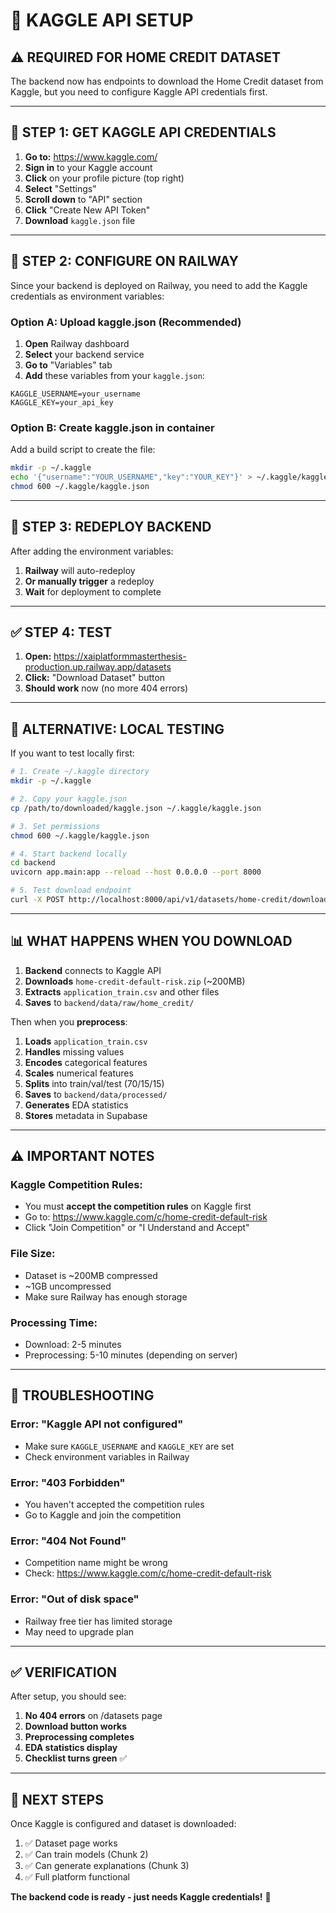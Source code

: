 # 🔑 KAGGLE API SETUP

## ⚠️ REQUIRED FOR HOME CREDIT DATASET

The backend now has endpoints to download the Home Credit dataset from Kaggle, but you need to configure Kaggle API credentials first.

---

## 📝 STEP 1: GET KAGGLE API CREDENTIALS

1. **Go to:** https://www.kaggle.com/
2. **Sign in** to your Kaggle account
3. **Click** on your profile picture (top right)
4. **Select** "Settings"
5. **Scroll down** to "API" section
6. **Click** "Create New API Token"
7. **Download** `kaggle.json` file

---

## 🚀 STEP 2: CONFIGURE ON RAILWAY

Since your backend is deployed on Railway, you need to add the Kaggle credentials as environment variables:

### **Option A: Upload kaggle.json (Recommended)**

1. **Open** Railway dashboard
2. **Select** your backend service
3. **Go to** "Variables" tab
4. **Add** these variables from your `kaggle.json`:

```
KAGGLE_USERNAME=your_username
KAGGLE_KEY=your_api_key
```

### **Option B: Create kaggle.json in container**

Add a build script to create the file:

```bash
mkdir -p ~/.kaggle
echo '{"username":"YOUR_USERNAME","key":"YOUR_KEY"}' > ~/.kaggle/kaggle.json
chmod 600 ~/.kaggle/kaggle.json
```

---

## 🔧 STEP 3: REDEPLOY BACKEND

After adding the environment variables:

1. **Railway** will auto-redeploy
2. **Or manually trigger** a redeploy
3. **Wait** for deployment to complete

---

## ✅ STEP 4: TEST

1. **Open:** https://xaiplatformmasterthesis-production.up.railway.app/datasets
2. **Click:** "Download Dataset" button
3. **Should work** now (no more 404 errors)

---

## 🧪 ALTERNATIVE: LOCAL TESTING

If you want to test locally first:

```bash
# 1. Create ~/.kaggle directory
mkdir -p ~/.kaggle

# 2. Copy your kaggle.json
cp /path/to/downloaded/kaggle.json ~/.kaggle/kaggle.json

# 3. Set permissions
chmod 600 ~/.kaggle/kaggle.json

# 4. Start backend locally
cd backend
uvicorn app.main:app --reload --host 0.0.0.0 --port 8000

# 5. Test download endpoint
curl -X POST http://localhost:8000/api/v1/datasets/home-credit/download
```

---

## 📊 WHAT HAPPENS WHEN YOU DOWNLOAD

1. **Backend** connects to Kaggle API
2. **Downloads** `home-credit-default-risk.zip` (~200MB)
3. **Extracts** `application_train.csv` and other files
4. **Saves** to `backend/data/raw/home_credit/`

Then when you **preprocess**:

1. **Loads** `application_train.csv`
2. **Handles** missing values
3. **Encodes** categorical features
4. **Scales** numerical features
5. **Splits** into train/val/test (70/15/15)
6. **Saves** to `backend/data/processed/`
7. **Generates** EDA statistics
8. **Stores** metadata in Supabase

---

## ⚠️ IMPORTANT NOTES

### **Kaggle Competition Rules:**
- You must **accept the competition rules** on Kaggle first
- Go to: https://www.kaggle.com/c/home-credit-default-risk
- Click "Join Competition" or "I Understand and Accept"

### **File Size:**
- Dataset is ~200MB compressed
- ~1GB uncompressed
- Make sure Railway has enough storage

### **Processing Time:**
- Download: 2-5 minutes
- Preprocessing: 5-10 minutes (depending on server)

---

## 🐛 TROUBLESHOOTING

### **Error: "Kaggle API not configured"**
- Make sure `KAGGLE_USERNAME` and `KAGGLE_KEY` are set
- Check environment variables in Railway

### **Error: "403 Forbidden"**
- You haven't accepted the competition rules
- Go to Kaggle and join the competition

### **Error: "404 Not Found"**
- Competition name might be wrong
- Check: https://www.kaggle.com/c/home-credit-default-risk

### **Error: "Out of disk space"**
- Railway free tier has limited storage
- May need to upgrade plan

---

## ✅ VERIFICATION

After setup, you should see:

1. **No 404 errors** on /datasets page
2. **Download button works**
3. **Preprocessing completes**
4. **EDA statistics display**
5. **Checklist turns green** ✅

---

## 🎯 NEXT STEPS

Once Kaggle is configured and dataset is downloaded:

1. ✅ Dataset page works
2. ✅ Can train models (Chunk 2)
3. ✅ Can generate explanations (Chunk 3)
4. ✅ Full platform functional

**The backend code is ready - just needs Kaggle credentials!** 🚀
